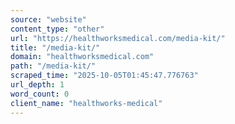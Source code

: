 ```yaml
---
source: "website"
content_type: "other"
url: "https://healthworksmedical.com/media-kit/"
title: "/media-kit/"
domain: "healthworksmedical.com"
path: "/media-kit/"
scraped_time: "2025-10-05T01:45:47.776763"
url_depth: 1
word_count: 0
client_name: "healthworks-medical"
---
```



